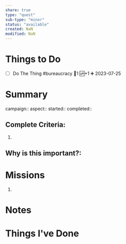```yaml
---
share: true
type: "quest"
sub-type: "minor"
status: "available"
created: NaN 
modified: NaN
---
```

 
 
# Things to Do
- [ ] Do The Thing #bureaucracy 🥄1 🆙+1 ➕ 2023-07-25 
# Summary
campaign::
aspect::
started:: 
completed::
## Complete Criteria:
1. 

## Why is this important?:

# Missions
1.

# Notes

# Things I've Done